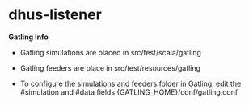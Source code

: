 # dhus-listener

**Gatling Info**

- Gatling simulations are placed in src/test/scala/gatling

- Gatling feeders are place in src/test/resources/gatling

- To configure the simulations and feeders folder in Gatling, edit the #simulation and #data fields {GATLING_HOME}/conf/gatling.conf